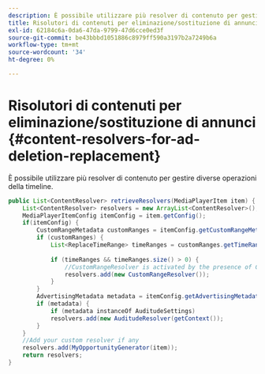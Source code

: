 ```yaml
---
description: È possibile utilizzare più resolver di contenuto per gestire diverse operazioni della timeline.
title: Risolutori di contenuti per eliminazione/sostituzione di annunci
exl-id: 62184c6a-0da6-47da-9799-47d6cce0ed3f
source-git-commit: be43bbbd1051886c8979ff590a3197b2a7249b6a
workflow-type: tm+mt
source-wordcount: '34'
ht-degree: 0%

---
```


# Risolutori di contenuti per eliminazione/sostituzione di annunci  {#content-resolvers-for-ad-deletion-replacement}

È possibile utilizzare più resolver di contenuto per gestire diverse operazioni della timeline.

```java
public List<ContentResolver> retrieveResolvers(MediaPlayerItem item) { 
    List<ContentResolver> resolvers = new ArrayList<ContentResolver>(); 
    MediaPlayerItemConfig itemConfig = item.getConfig(); 
    if(itemConfig) { 
        CustomRangeMetadata customRanges = itemConfig.getCustomRangeMetadata(); 
        if (customRanges) { 
            List<ReplaceTimeRange> timeRanges = customRanges.getTimeRangeList(); 
 
            if (timeRanges && timeRanges.size() > 0) { 
                //CustomRangeResolver is activated by the presence of CustomRanges 
                resolvers.add(new CustomRangeResolver()); 
            } 
        } 
        AdvertisingMetadata metadata = itemConfig.getAdvertisingMetadata(); 
        if (metadata) { 
            if (metadata instanceOf AuditudeSettings)  
            resolvers.add(new AuditudeResolver(getContext());                                      
        } 
    } 
    //Add your custom resolver if any 
    resolvers.add(MyOpportunityGenerator(item)); 
    return resolvers; 
} 
```
